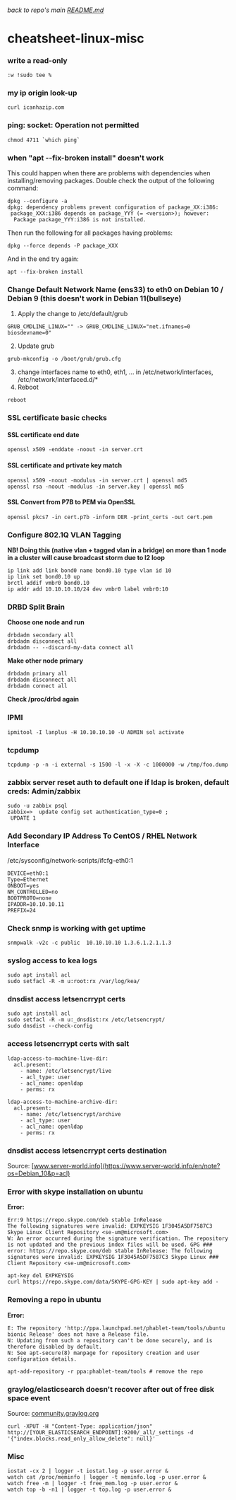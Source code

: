 ###### back to repo's main [README.md](../../README.md)
# cheatsheet-linux-misc
### write a read-only
```
:w !sudo tee %
```
### my ip origin look-up
```
curl icanhazip.com
```
### ping: socket: Operation not permitted
```
chmod 4711 `which ping`
```
### when "apt --fix-broken install" doesn't work
This could happen when there are problems with dependencies when installing/removing packages.
Double check the output of the following command:
```
dpkg --configure -a
dpkg: dependency problems prevent configuration of package_XX:i386:
 package_XXX:i386 depends on package_YYY (= <version>); however:
  Package package_YYY:i386 is not installed.
```
Then run the following for all packages having problems:
```
dpkg --force depends -P package_XXX
```
And in the end try again:
```
apt --fix-broken install
```
### Change Default Network Name (ens33) to eth0 on Debian 10 / Debian 9 (this doesn't work in Debian 11(bullseye)
1. Apply the change to /etc/default/grub
```
GRUB_CMDLINE_LINUX="" -> GRUB_CMDLINE_LINUX="net.ifnames=0 biosdevname=0"
```
2. Update grub
```
grub-mkconfig -o /boot/grub/grub.cfg
```
3. change interfaces name to eth0, eth1, ... in /etc/network/interfaces, /etc/network/interfaced.d/*
4. Reboot
```
reboot
```
### SSL certificate basic checks
#### SSL certificate end date
```
openssl x509 -enddate -noout -in server.crt
```
#### SSL certificate and prtivate key match
```
openssl x509 -noout -modulus -in server.crt | openssl md5
openssl rsa -noout -modulus -in server.key | openssl md5
```
#### SSL Convert from P7B to PEM via OpenSSL
```
openssl pkcs7 -in cert.p7b -inform DER -print_certs -out cert.pem
```
### Configure 802.1Q VLAN Tagging
**NB! Doing this (native vlan + tagged vlan in a bridge) on more than 1 node in a cluster will cause broadcast storm due to l2 loop**
```
ip link add link bond0 name bond0.10 type vlan id 10
ip link set bond0.10 up
brctl addif vmbr0 bond0.10
ip addr add 10.10.10.10/24 dev vmbr0 label vmbr0:10
```
### DRBD Split Brain
**Choose one node and run**
```
drbdadm secondary all
drbdadm disconnect all
drbdadm -- --discard-my-data connect all
```
**Make other node primary**
```
drbdadm primary all
drbdadm disconnect all
drbdadm connect all
```
**Check /proc/drbd again**
### IPMI
```
ipmitool -I lanplus -H 10.10.10.10 -U ADMIN sol activate
```
### tcpdump
```
tcpdump -p -n -i external -s 1500 -l -x -X -c 1000000 -w /tmp/foo.dump
```
### zabbix server reset auth to default one if ldap is broken, default creds: Admin/zabbix
```
sudo -u zabbix psql
zabbix=>  update config set authentication_type=0 ;
 UPDATE 1
```
### Add Secondary IP Address To CentOS / RHEL Network Interface
/etc/sysconfig/network-scripts/ifcfg-eth0:1
```
DEVICE=eth0:1
Type=Ethernet
ONBOOT=yes
NM_CONTROLLED=no
BOOTPROTO=none
IPADDR=10.10.10.11
PREFIX=24
```
### Check snmp is working with get uptime
```
snmpwalk -v2c -c public  10.10.10.10 1.3.6.1.2.1.1.3
```
### syslog access to kea logs
```
sudo apt install acl
sudo setfacl -R -m u:root:rx /var/log/kea/
```
### dnsdist access letsencrrypt certs
```
sudo apt install acl
sudo setfacl -R -m u:_dnsdist:rx /etc/letsencrypt/
sudo dnsdist --check-config
```
### access letsencrrypt certs with salt
```
ldap-access-to-machine-live-dir:
  acl.present:
    - name: /etc/letsencrypt/live
    - acl_type: user
    - acl_name: openldap
    - perms: rx

ldap-access-to-machine-archive-dir:
  acl.present:
    - name: /etc/letsencrypt/archive
    - acl_type: user
    - acl_name: openldap
    - perms: rx
```
### dnsdist access letsencrrypt certs destination
Source: [www.server-world.info](https://www.server-world.info/en/note?os=Debian_10&p=acl)

### Error with skype installation on ubuntu
**Error:**
```
Err:9 https://repo.skype.com/deb stable InRelease                        
The following signatures were invalid: EXPKEYSIG 1F3045A5DF7587C3 Skype Linux Client Repository <se-um@microsoft.com>
W: An error occurred during the signature verification. The repository is not updated and the previous index files will be used. GPG ### error: https://repo.skype.com/deb stable InRelease: The following signatures were invalid: EXPKEYSIG 1F3045A5DF7587C3 Skype Linux ### Client Repository <se-um@microsoft.com>
```
```
apt-key del EXPKEYSIG
curl https://repo.skype.com/data/SKYPE-GPG-KEY | sudo apt-key add -
```
### Removing a repo in ubuntu
**Error:**
```
E: The repository 'http://ppa.launchpad.net/phablet-team/tools/ubuntu bionic Release' does not have a Release file.
N: Updating from such a repository can't be done securely, and is therefore disabled by default.
N: See apt-secure(8) manpage for repository creation and user configuration details.
```
```
apt-add-repository -r ppa:phablet-team/tools # remove the repo
``` 
### graylog/elasticsearch doesn't recover after out of free disk space event 
Source: [community.graylog.org](https://community.graylog.org/t/graylog-not-processing-messages-processing-buffer-full/15987)
```
curl -XPUT -H "Content-Type: application/json" http://[YOUR_ELASTICSEARCH_ENDPOINT]:9200/_all/_settings -d '{"index.blocks.read_only_allow_delete": null}'
```
### Misc
```
iostat -cx 2 | logger -t iostat.log -p user.error &
watch cat /proc/meminfo | logger -t meminfo.log -p user.error &
watch free -m | logger -t free_mem.log -p user.error &
watch top -b -n1 | logger -t top.log -p user.error &
```
